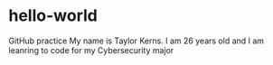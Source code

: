 # hello-world
GitHub practice
My name is Taylor Kerns. I am 26 years old and I am leanring to code for my Cybersecurity major
